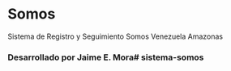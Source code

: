 # Somos
Sistema de Registro y Seguimiento Somos Venezuela Amazonas

### Desarrollado por Jaime E. Mora# sistema-somos
